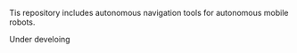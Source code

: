 Tis repository includes autonomous navigation tools for autonomous mobile robots.


Under develoing


